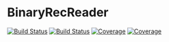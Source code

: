 # BinaryRecReader

[![Build Status](https://travis-ci.com/mbeltagy/BinaryRecReader.jl.svg?branch=master)](https://travis-ci.com/mbeltagy/BinaryRecReader.jl)
[![Build Status](https://ci.appveyor.com/api/projects/status/github/mbeltagy/BinaryRecReader.jl?svg=true)](https://ci.appveyor.com/project/mbeltagy/BinaryRecReader-jl)
[![Coverage](https://codecov.io/gh/mbeltagy/BinaryRecReader.jl/branch/master/graph/badge.svg)](https://codecov.io/gh/mbeltagy/BinaryRecReader.jl)
[![Coverage](https://coveralls.io/repos/github/mbeltagy/BinaryRecReader.jl/badge.svg?branch=master)](https://coveralls.io/github/mbeltagy/BinaryRecReader.jl?branch=master)
